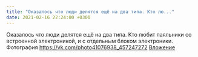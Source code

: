 ```yaml
---
title: "Оказалось что люди делятся ещё на два типа. Кто лю..."
date: 2021-02-16 22:24:00 +0300
---
```


Оказалось что люди делятся ещё на два типа. Кто любит паяльники со встроенной электроникой, и с отдельным блоком электроники.
Фотография
<a class="vk-attach" href="https://vk.com/photo41076938_457247272">https://vk.com/photo41076938_457247272</a>
<a class="vk-attach" href="https://vk.com/photo41076938_457247272">Вложение</a>
